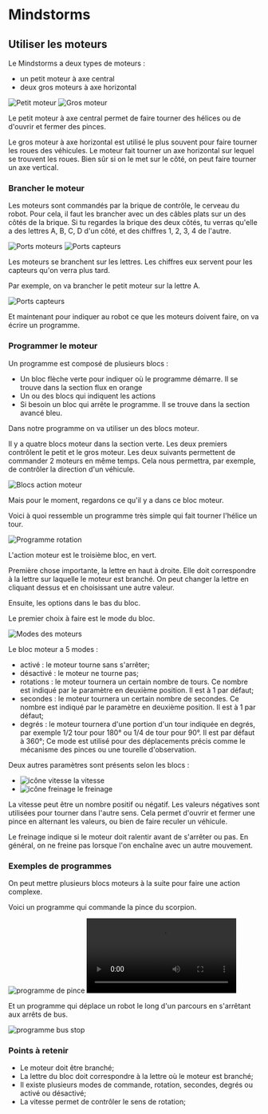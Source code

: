 # Mindstorms

## Utiliser les moteurs

Le Mindstorms a deux types de moteurs :
- un petit moteur à axe central
- deux gros moteurs à axe horizontal

![Petit moteur](images/small_motor.png)
![Gros moteur](images/large_motor.png)


Le petit moteur à axe central permet de faire tourner des hélices ou de d'ouvrir et fermer des pinces.


Le gros moteur à axe horizontal est utilisé le plus souvent pour faire tourner les roues des véhicules. Le moteur fait tourner un axe horizontal sur lequel se trouvent les roues. Bien sûr si on le met sur le côté, on peut faire tourner un axe vertical.

### Brancher le moteur

Les moteurs sont commandés par la brique de contrôle, le cerveau du robot. Pour cela, il faut les brancher avec un des câbles plats sur un des côtés de la brique.
Si tu regardes la brique des deux côtés, tu verras qu'elle a des lettres A, B, C, D d'un côté, et des chiffres 1, 2, 3, 4 de l'autre.

![Ports moteurs](images/ports_A_B_C_D.jpg)
![Ports capteurs](images/ports_1_2_3_4.jpg)


Les moteurs se branchent sur les lettres. Les chiffres eux servent pour les capteurs qu'on verra plus tard.

Par exemple, on va brancher le petit moteur sur la lettre A.

![Ports capteurs](images/branchement.jpg)


Et maintenant pour indiquer au robot ce que les moteurs doivent faire, on va écrire un programme.

### Programmer le moteur

Un programme est composé de plusieurs blocs :
- Un bloc flèche verte pour indiquer où le programme démarre. Il se trouve dans la section flux en orange
- Un ou des blocs qui indiquent les actions
- Si besoin un bloc qui arrête le programme. Il se trouve dans la section avancé bleu.

Dans notre programme on va utiliser un des blocs moteur.

Il y a quatre blocs moteur dans la section verte. Les deux premiers contrôlent le petit et le gros moteur. Les deux suivants permettent de commander 2 moteurs en même temps. Cela nous permettra, par exemple, de contrôler la direction d'un véhicule.

![Blocs action moteur](images/actions_motors.png)

Mais pour le moment, regardons ce qu'il y a dans ce bloc moteur.

Voici à quoi ressemble un programme très simple qui fait tourner l'hélice un tour.

![Programme rotation](images/program_small_motor_rotation.png)


L'action moteur est le troisième bloc, en vert.

Première chose importante, la lettre en haut à droite. Elle doit correspondre à la lettre sur laquelle le moteur est branché. On peut changer la lettre en cliquant dessus et en choisissant une autre valeur.

Ensuite, les options dans le bas du bloc.

Le premier choix à faire est le mode du bloc.

![Modes des moteurs](images/bloc_motor_mode_options.png)


Le bloc moteur a 5 modes :
- activé : le moteur tourne sans s'arrêter;
- désactivé : le moteur ne tourne pas;
- rotations : le moteur tournera un certain nombre de tours. Ce nombre est indiqué par le paramètre en deuxième position. Il est à 1 par défaut;
- secondes : le moteur tournera un certain nombre de secondes. Ce nombre est indiqué par le paramètre en deuxième position. Il est à 1 par défaut;
- degrés : le moteur tournera d'une portion d'un tour indiquée en degrés, par exemple 1/2 tour pour 180° ou 1/4 de tour pour 90°. Il est par défaut à 360°; Ce mode est utilisé pour des déplacements précis comme le mécanisme des pinces ou une tourelle d'observation.

Deux autres paramètres sont présents selon les blocs :
- ![icône vitesse](images/bloc_motor_option_vitesse.png) la vitesse
- ![icône freinage](images/bloc_motor_option_brake.png) le freinage

La vitesse peut être un nombre positif ou négatif. Les valeurs négatives sont utilisées pour tourner dans l'autre sens. Cela permet d'ouvrir et fermer une pince en alternant les valeurs, ou bien de faire reculer un véhicule.

Le freinage indique si le moteur doit ralentir avant de s'arrêter ou pas. En général, on ne freine pas lorsque l'on enchaîne avec un autre mouvement.

### Exemples de programmes

On peut mettre plusieurs blocs moteurs à la suite pour faire une action complexe.

Voici un programme qui commande la pince du scorpion.

![programme de pince](images/program_motor_pincer.png)
![vidéo programme de pince](images/mindstorms_motor_pincer.mp4)



Et un programme qui déplace un robot le long d'un parcours en s'arrêtant aux arrêts de bus.


![programme bus stop](images/program_motor_busstop.png)


### Points à retenir

- Le moteur doit être branché;
- La lettre du bloc doit correspondre à la lettre où le moteur est branché;
- Il existe plusieurs modes de commande, rotation, secondes, degrés ou activé ou désactivé;
- La vitesse permet de contrôler le sens de rotation;

